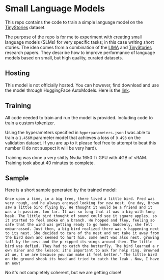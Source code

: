 # Small Language Models

This repo contains the code to train a simple language model on the [TinyStories](https://huggingface.co/datasets/roneneldan/TinyStories) dataset.

The purpose of the repo is for me to experiment with creating small language models (SLMs) for very specific tasks; in this case writing short stories. The idea comes from a combination of the [LIMA](https://arxiv.org/pdf/2305.11206.pdf) and [TinyStories](https://arxiv.org/pdf/2305.07759.pdf) research papers. They describe how to improve performance of language models based on small, but high quality, curated datasets.

## Hosting

This model is not officially hosted. You can however, find download and use the model through HuggingFace AutoModels. Here is the [link](https://huggingface.co/broskicodes/simple-stories-4M).

## Training

All code needed to train and run the model is provided. Including code to train a custom tokenizer.

Using the hyperameters specified in `hyperparameters.json` I was able to train a `1.456M` parameter model that achieves a loss of `0.493` on the validation dataset. If you are up to it please feel free to attempt to beat this number (I do not suspect it will be very hard).

Training was done a very shitty Nvdia 1650 Ti GPU with 4GB of vRAM. Training took about 40 minutes to complete.

## Sample

Here is a short sample generated by the trained model:

`Once upon a time, in a big tree, there lived a little bird. Fred was very rough, and he always enjoyed looking for new nest. One day, Brown saw a little bird flying by. He thought it would be a friend and it was a h passion, too far. It was so long that it was a big with long beak. The little bird thought of sound could see it square apples, so it started to feel smoke on a branch. He hopped and flew, feeling so safe that the wind was getting ready to go home. Suddenly, she felt embarrassed. Just then, a big bird realized there was s happening next to its nest. She decided to care of the nest and not take it away from the bird down and seemed to hurt him. Some nest was also nest, growing tall by the nest and the p ripped its wings around them. The little bird was defied. They had to catch the butterfly. The bird learned a r own miner and the lesson: it's important to ask for help ring. Browned at ue, t we are because you can make it feel better." The little bird on the ground shook its head and tried to catch the leak . Now, I have an eow!`

No it's not completely coherent, but we are getting close!
